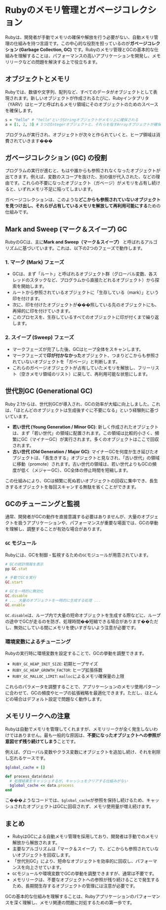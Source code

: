 
# Rubyのメモリ管理とガベージコレクション

Rubyは、開発者が手動でメモリの確保や解放を行う必要がない、自動メモリ管理の仕組みを持つ言語です。この中心的な役割を担っているのが**ガベージコレクション (Garbage Collection, GC)** です。Rubyのメモリ管理とGCの基本的な仕組みを理解することは、パフォーマンスの高いアプリケーションを開発し、メモリリークなどの問題を解決する上で役立ちます。

## オブジェクトとメモリ

Rubyでは、数値や文字列、配列など、すべてのデータがオブジェクトとして表現されます。新しいオブジェクトが作成されるたびに、Rubyインタプリタ（YARV）はヒープと呼ばれるメモリ領域にそのオブジェクトのためのスペースを確保します。

```ruby
s = "hello" # "hello"というStringオブジェクトがメモリ上に確保される
a = [1, 2, 3] # 3つのIntegerオブジェクトと、それらを指すArrayオブジェクトが確保される
```

プログラムが実行され、オブジェクトが次々と作られていくと、ヒープ領域は消費されていきます���

## ガベージコレクション (GC) の役割

プログラムの実行が進むと、もはや誰からも参照されなくなったオブジェクトが出てきます。例えば、変数のスコープを抜けた、別の値が代入された、などの理由です。これらの不要になったオブジェクト（ガベージ）がメモリを占有し続けると、いずれメモリ不足に陥ってしまいます。

ガベージコレクションは、このような**どこからも参照されていないオブジェクトを見つけ出し、それらが占有しているメモリを解放して再利用可能にする**ための仕組みです。

## Mark and Sweep (マーク＆スイープ) GC

RubyのGCは、主に**Mark and Sweep（マーク＆スイープ）** と呼ばれるアルゴリズムに基づいています。これは、以下の2つのフェーズで動作します。

### 1. マーク (Mark) フェーズ

- GCは、まず「ルート」と呼ばれるオブジェクト群（グローバル変数、各スレッドのスタックなど、プログラムから直接たどれるオブジェクト）から探索を開始します。
- ルートから参照されているオブジェクトに「生存している（mark）」という印を付けます。
- 次に、印を付けたオブジェクトが���照している先のオブジェクトにも、再帰的に印を付けていきます。
- このプロセスを、生存しているすべてのオブジェクトに印が付くまで繰り返します。

### 2. スイープ (Sweep) フェーズ

- マークフェーズが完了した後、GCはヒープ全体をスキャンします。
- マークフェーズで**印が付かなかった**オブジェクト、つまりどこからも参照されていないオブジェクトを「ガベージ」と判断します。
- これらのガベージオブジェクトが占有していたメモリを解放し、フリーリスト（空きメモリ領域のリスト）に戻して、再利用可能な状態にします。

## 世代別GC (Generational GC)

Ruby 2.1からは、世代別GCが導入され、GCの効率が大幅に向上しました。これは、「ほとんどのオブジェクトは生成後すぐに不要になる」という経験則に基づいています。

- **若い世代 (Young Generation / Minor GC)**: 新しく作成されたオブジェクトは、まず「若い世代」の領域に配置されます。この領域は比較的小さく、頻繁にGC（マイナーGC）が実行されます。多くのオブジェクトはここで回収されます。
- **古い世代 (Old Generation / Major GC)**: マイナーGCを何度か生き延びたオブジェクトは、「長生きする」オブジェクトと見なされ、「古い世代」の領域に移動（promote）されます。古い世代の領域は、若い世代よりもGCの頻度が低く（メジャーGC）、GC全体の停止時間を短縮します。

この仕組みにより、GCは頻繁に死ぬ若いオブジェクトの回収に集中でき、長生きするオブジェクトを毎回スキャンする無駄を省くことができます。

## GCのチューニングと監視

通常、開発者がGCの動作を直接意識する必要はありませんが、大量のオブジェクトを扱うアプリケーションや、パフォーマンスが重要な場面では、GCの挙動を理解し、調整することが有効な場合があります。

### `GC` モジュール

Rubyには、GCを制御・監視するための`GC`モジュールが用意されています。

```ruby
# GCの統計情報を表示
pp GC.stat

# 手動でGCを実行
GC.start

# GCを一時的に無効化
GC.disable
# ... 大量のオブジェクトを一時的に生成する処理 ...
GC.enable
```

`GC.disable`は、ループ内で大量の短命オブジェクトを生成する際などに、ループの途中でGCが走るのを防ぎ、処理時間��短縮できる場合があります��ただし、無効にしている間にメモリを使いすぎないよう注意が必要です。

### 環境変数によるチューニング

Rubyの実行時に環境変数を設定することで、GCの挙動を調整できます。

- `RUBY_GC_HEAP_INIT_SIZE`: 初期ヒープサイズ
- `RUBY_GC_HEAP_GROWTH_FACTOR`: ヒープ拡張係数
- `RUBY_GC_MALLOC_LIMIT`: `malloc`によるメモリ確保量の上限

これらのパラメータを調整することで、アプリケーションのメモリ使用パターンに合わせて、GCの頻度やヒープの拡張戦略を最適化できます。ただし、ほとんどの場合はデフォルト設定で問題なく動作します。

## メモリリークへの注意

Rubyは自動でメモリを管理してくれますが、メモリリークが全く発生しないわけではありません。最も一般的な原因は、**不要になったオブジェクトへの参照が意図せず残り続けてしまう**ことです。

例えば、グローバル変数やクラス変数にオブジェクトを追加し続け、それを削除し忘れるケースです。

```ruby
$global_cache = []

def process_data(data)
  # 処理結果をキャッシュするが、キャッシュをクリアする仕組みがない
  $global_cache << data.process
end
```

こ���ようなコードでは、`$global_cache`が参照を保持し続けるため、キャッシュされたオブジェクトはGCに回収されず、メモリ使用量が増え続けます。

## まとめ

- RubyはGCによる自動メモリ管理を採用しており、開発者は手動でのメモリ解放から解放されます。
- 主要なアルゴリズムは「マーク＆スイープ」で、どこからも参照されていないオブジェクトを回収します。
- 「世代別GC」により、短命なオブジェクトを効率的に回収し、パフォーマンスを向上させています。
- `GC`モジュールや環境変数でGCの挙動を調整できますが、通常は不要です。
- メモリリークは、不要なオブジェクトへの参照が残り続けることで発生するため、長期間生存するオブジェクトの管理には注意が必要です。

GCの基本的な仕組みを理解することは、Rubyアプリケーションのパフォーマンスを深く理解し、メモリ関連の問題に対処するための第一歩です。
